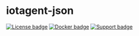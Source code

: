 # iotagent-json

[![License badge](https://img.shields.io/badge/license-GPL-blue.svg)](https://opensource.org/licenses/GPL-3.0)
[![Docker badge](https://img.shields.io/docker/pulls/dojot/iotagent-json.svg)](https://hub.docker.com/r/dojot/iotagent-json/)
[![Support badge]( https://img.shields.io/badge/support-sof-yellowgreen.svg)](http://stackoverflow.com/questions/tagged/dojot)
